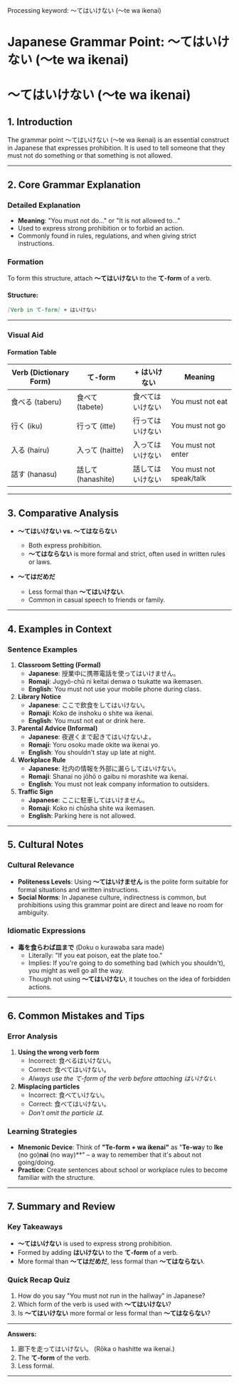 Processing keyword: ～てはいけない (〜te wa ikenai)
# Japanese Grammar Point: ～てはいけない (〜te wa ikenai)
# ～てはいけない (〜te wa ikenai)
## 1. Introduction
The grammar point ～てはいけない (〜te wa ikenai) is an essential construct in Japanese that expresses prohibition. It is used to tell someone that they must not do something or that something is not allowed.

---
## 2. Core Grammar Explanation
### Detailed Explanation
- **Meaning**: "You must not do..." or "It is not allowed to..."
- Used to express strong prohibition or to forbid an action.
- Commonly found in rules, regulations, and when giving strict instructions.
### Formation
To form this structure, attach **〜てはいけない** to the **て-form** of a verb.
#### Structure:
```markdown
[Verb in て-form] + はいけない
```
---
### Visual Aid
#### Formation Table
| Verb (Dictionary Form) | て-form           | + はいけない           | Meaning                      |
|------------------------|-------------------|------------------------|------------------------------|
| 食べる (taberu)         | 食べて (tabete)    | 食べてはいけない        | You must not eat             |
| 行く (iku)             | 行って (itte)      | 行ってはいけない        | You must not go              |
| 入る (hairu)           | 入って (haitte)    | 入ってはいけない        | You must not enter           |
| 話す (hanasu)          | 話して (hanashite) | 話してはいけない        | You must not speak/talk      |
---
## 3. Comparative Analysis
- **～てはいけない vs. ～てはならない**
  - Both express prohibition.
  - **～てはならない** is more formal and strict, often used in written rules or laws.
  
- **～てはだめだ**
  - Less formal than **～てはいけない**.
  - Common in casual speech to friends or family.
  
---
## 4. Examples in Context
### Sentence Examples
1. **Classroom Setting (Formal)**
   - **Japanese**: 授業中に携帯電話を使ってはいけません。
   - **Romaji**: Jugyō-chū ni keitai denwa o tsukatte wa ikemasen.
   - **English**: You must not use your mobile phone during class.
2. **Library Notice**
   - **Japanese**: ここで飲食をしてはいけない。
   - **Romaji**: Koko de inshoku o shite wa ikenai.
   - **English**: You must not eat or drink here.
3. **Parental Advice (Informal)**
   - **Japanese**: 夜遅くまで起きてはいけないよ。
   - **Romaji**: Yoru osoku made okite wa ikenai yo.
   - **English**: You shouldn't stay up late at night.
4. **Workplace Rule**
   - **Japanese**: 社内の情報を外部に漏らしてはいけない。
   - **Romaji**: Shanai no jōhō o gaibu ni morashite wa ikenai.
   - **English**: You must not leak company information to outsiders.
5. **Traffic Sign**
   - **Japanese**: ここに駐車してはいけません。
   - **Romaji**: Koko ni chūsha shite wa ikemasen.
   - **English**: Parking here is not allowed.
---
## 5. Cultural Notes
### Cultural Relevance
- **Politeness Levels**: Using **～てはいけません** is the polite form suitable for formal situations and written instructions.
- **Social Norms**: In Japanese culture, indirectness is common, but prohibitions using this grammar point are direct and leave no room for ambiguity.
### Idiomatic Expressions
- **毒を食らわば皿まで** (Doku o kurawaba sara made)
  - Literally: "If you eat poison, eat the plate too."
  - Implies: If you're going to do something bad (which you shouldn't), you might as well go all the way.
  - Though not using **～てはいけない**, it touches on the idea of forbidden actions.
---
## 6. Common Mistakes and Tips
### Error Analysis
1. **Using the wrong verb form**
   - Incorrect: 食べるはいけない。
   - Correct: 食べてはいけない。
   - *Always use the て-form of the verb before attaching はいけない.*
2. **Misplacing particles**
   - Incorrect: 食べていけない。
   - Correct: 食べてはいけない。
   - *Don't omit the particle は.*
### Learning Strategies
- **Mnemonic Device**: Think of **"Te-form + wa ikenai"** as "**Te-wa**y to **Ike** (no go)**nai** (no way)**" – a way to remember that it's about not going/doing.
- **Practice**: Create sentences about school or workplace rules to become familiar with the structure.
---
## 7. Summary and Review
### Key Takeaways
- **～てはいけない** is used to express strong prohibition.
- Formed by adding **はいけない** to the **て-form** of a verb.
- More formal than **～てはだめだ**, less formal than **～てはならない**.
### Quick Recap Quiz
1. How do you say "You must not run in the hallway" in Japanese?
2. Which form of the verb is used with **～てはいけない**?
3. Is **～てはいけない** more formal or less formal than **～てはならない**?
---
**Answers:**
1. 廊下を走ってはいけない。 (Rōka o hashitte wa ikenai.)
2. The **て-form** of the verb.
3. Less formal.
---
